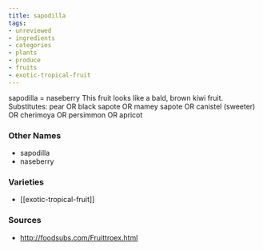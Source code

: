 ```yaml
---
title: sapodilla
tags:
- unreviewed
- ingredients
- categories
- plants
- produce
- fruits
- exotic-tropical-fruit
---
```

sapodilla = naseberry This fruit looks like a bald, brown kiwi fruit. Substitutes: pear OR black sapote OR mamey sapote OR canistel (sweeter) OR cherimoya OR persimmon OR apricot

### Other Names

* sapodilla
* naseberry

### Varieties

* [[exotic-tropical-fruit]]

### Sources
* http://foodsubs.com/Fruittroex.html
